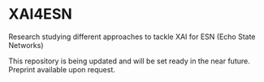 # XAI4ESN
Research studying different approaches to tackle XAI for ESN (Echo State Networks)

This repository is being updated and will be set ready in the near future.
Preprint available upon request.
